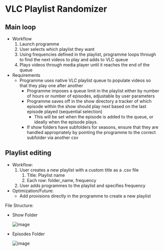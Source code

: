 # VLC Playlist Randomizer

## Main loop

* Workflow
  1. Launch programme 
  2. User selects which playlist they want 
  3. Using frequencies defined in the playlist, programme loops through to find the next videos to play and adds to VLC queue
  4. Plays videos through media player until it reaches the end of the queue
* Requirements
  * Programme uses native VLC playlist queue to populate videos so that they play one after another
	* Programme imposes a queue limit in the playlist either by number of hours or number of episodes, adjustable by user parameters
	* Programme saves off in the show directory a tracker of which episode within the show should play next based on the last episode played (sequential selection)
		* This will be set when the episode is added to the queue, or ideally when the episode plays.
	* If show folders have subfolders for seasons, ensure that they are handled appropriately by pointing the programme to the correct subfolder via another csv

## Playlist editing 

* Workflow:
	1. User creates a new playlist with a custom title as a .csv file
		1. Title: Playlist name
		2. Each row: folder_name, frequency
	2. User adds programmes to the playlist and specifies frequency 
* Optimization/Future:
	* Add provisions directly in the programme to create a new playlist

File Structure:

* Show Folder
  
  ![image](https://user-images.githubusercontent.com/24849659/227885050-9d0545e6-7d6d-497a-adb9-979f2b95c50a.png)

	
* Episodes Folder
	
  ![image](https://user-images.githubusercontent.com/24849659/227885242-6a07aa28-73cf-4eae-95ca-0073b2d99c32.png)
